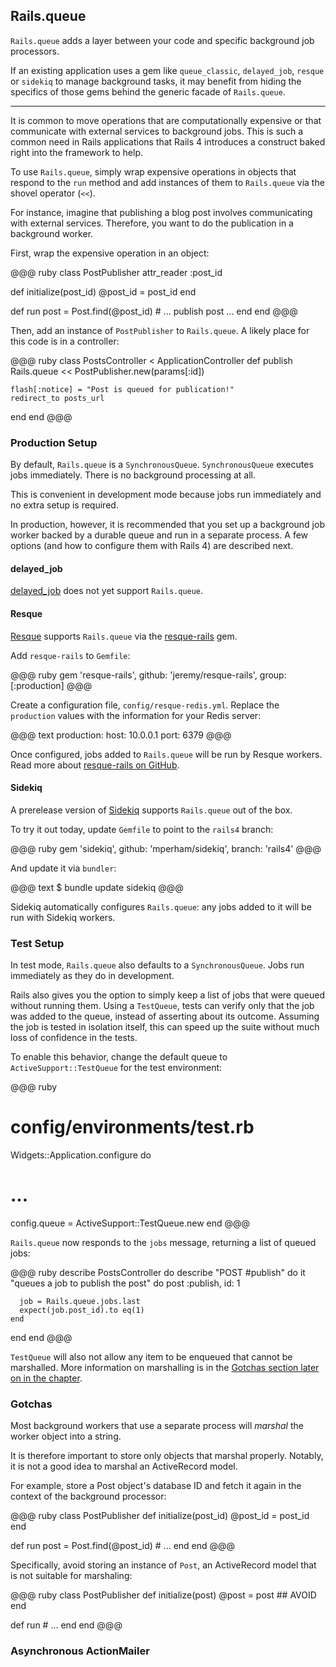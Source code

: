 ## Rails.queue

`Rails.queue` adds a layer between your code and specific background job
processors.

If an existing application uses a gem like `queue_classic`, `delayed_job`,
`resque` or `sidekiq` to manage background tasks, it may benefit from hiding
the specifics of those gems behind the generic facade of `Rails.queue`.

---

It is common to move operations that are computationally expensive or that
communicate with external services to background jobs. This is such a common
need in Rails applications that Rails 4 introduces a construct baked right into
the framework to help.

To use `Rails.queue`, simply wrap expensive operations in  objects that respond
to the `run` method and add instances of them to `Rails.queue` via the shovel
operator (`<<`).

For instance, imagine that publishing a blog post involves communicating with
external services. Therefore, you want to do the publication in a background
worker.

First, wrap the expensive operation in an object:

@@@ ruby
class PostPublisher
  attr_reader :post_id

  def initialize(post_id)
    @post_id = post_id
  end

  def run
    post = Post.find(@post_id)
    # ... publish post ...
  end
end
@@@

Then, add an instance of `PostPublisher` to `Rails.queue`. A likely place for
this code is in a controller:

@@@ ruby
class PostsController < ApplicationController
  def publish
    Rails.queue << PostPublisher.new(params[:id])

    flash[:notice] = "Post is queued for publication!"
    redirect_to posts_url
  end
end
@@@

### Production Setup

By default, `Rails.queue` is a `SynchronousQueue`. `SynchronousQueue` executes
jobs immediately. There is no background processing at all.

This is convenient in development mode because jobs run immediately and
no extra setup is required.

In production, however, it is recommended that you set up a background job
worker backed by a durable queue and run in a separate process. A few options
(and how to configure them with Rails 4) are described next.

#### delayed\_job

[delayed_job](https://github.com/collectiveidea/delayed_job) does not yet
support `Rails.queue`.

#### Resque

[Resque](https://github.com/defunkt/resque) supports `Rails.queue` via the
[resque-rails](https://github.com/jeremy/resque-rails) gem.

Add `resque-rails` to `Gemfile`:

@@@ ruby
gem 'resque-rails', github: 'jeremy/resque-rails', group: [:production]
@@@

Create a configuration file, `config/resque-redis.yml`. Replace the
`production` values with the information for your Redis server:

@@@ text
production:
  host: 10.0.0.1
  port: 6379
@@@

Once configured, jobs added to `Rails.queue` will be run by Resque workers.
Read more about [resque-rails on
GitHub](https://github.com/jeremy/resque-rails).

#### Sidekiq

A prerelease version of [Sidekiq](https://github.com/mperham/sidekiq) supports
`Rails.queue` out of the box.

To try it out today, update `Gemfile` to point to the `rails4` branch:

@@@ ruby
gem 'sidekiq', github: 'mperham/sidekiq', branch: 'rails4'
@@@

And update it via `bundler`:

@@@ text
$ bundle update sidekiq
@@@

Sidekiq automatically configures `Rails.queue`: any jobs added to it will be
run with Sidekiq workers.

### Test Setup

In test mode, `Rails.queue` also defaults to a `SynchronousQueue`. Jobs run
immediately as they do in development.

Rails also gives you the option to simply keep a list of jobs that were queued
without running them. Using a `TestQueue`, tests can verify only that the job
was added to the queue, instead of asserting about its outcome. Assuming the
job is tested in isolation itself, this can speed up the suite without much
loss of confidence in the tests.

To enable this behavior, change the default queue to `ActiveSupport::TestQueue`
for the test environment:

@@@ ruby
# config/environments/test.rb
Widgets::Application.configure do
  # ...

  config.queue = ActiveSupport::TestQueue.new
end
@@@

`Rails.queue` now responds to the `jobs` message, returning a list of queued
jobs:

@@@ ruby
describe PostsController do
  describe "POST #publish" do
    it "queues a job to publish the post" do
      post :publish, id: 1

      job = Rails.queue.jobs.last
      expect(job.post_id).to eq(1)
    end
  end
end
@@@

`TestQueue` will also not allow any item to be enqueued that cannot be
marshalled. More information on marshalling is in the [Gotchas section later on
in the chapter](#queue-gotchas).

### <a id="queue-gotchas"></a>Gotchas

Most background workers that use a separate process will *marshal* the worker
object into a string.

It is therefore important to store only objects that marshal properly. Notably,
it is not a good idea to marshal an ActiveRecord model.

For example, store a Post object's database ID and fetch it again in the
context of the background processor:

@@@ ruby
class PostPublisher
  def initialize(post_id)
    @post_id = post_id
  end

  def run
    post = Post.find(@post_id)
    # ...
  end
end
@@@

Specifically, avoid storing an instance of `Post`, an ActiveRecord model that
is not suitable for marshaling:

@@@ ruby
class PostPublisher
  def initialize(post)
    @post = post ## AVOID
  end

  def run
    # ...
  end
end
@@@

### Asynchronous ActionMailer
